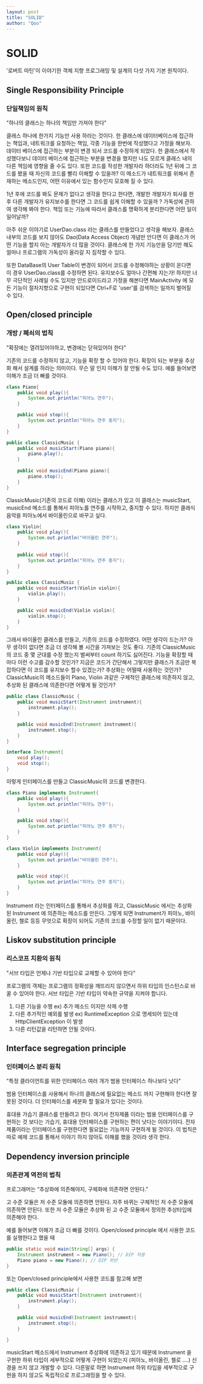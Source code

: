 ```yaml
---
layout: post
title: "SOLID"
author: "Qoo"
---
```


# SOLID
'로버트 마틴'이 이야기한 객체 지향 프로그래밍 및 설계의 다섯 가지 기본 원칙이다.

## Single Responsibility Principle
### 단일책임의 원칙
"하나의 클래스는 하나의 책임만 가져야 한다"

클래스 하나에 한가지 기능만 사용 하라는 것이다.
한 클래스에 데이터베이스에 접근하는 책임과, 네트워크를 요청하는 책임, 각종 기능을 한번에 작성했다고 가정을 해보자. 
데이터 베이스에 접근하는 부분이 변경 되서 코드를 수정하게 되었다.
한 클래스에서 작성했다보니 데이터 베이스에 접근하는 부분을 변경을 했지만 나도 모르게 클래스 내의 다른 책임에 영향을 줄 수도 있다. 
또한 코드를 작성한 개발자라 하더라도 1년 뒤에 그 코드를 봤을 때 자신의 코드를 빨리 이해할 수 있을까? 
이 메소드가 네트워크를 위해서 존재하는 메소드인지, 어떤 이유에서 있는 함수인지 모호해 질 수 있다. 

1년 후에 코드를 봐도 문제가 없다고 생각을 한다고 한다면, 개발한 개발자가 퇴사를 한 후 다른 개발자가 유지보수를 한다면 그 코드를 쉽게 이해할 수 있을까 ? 
가독성에 관하여 생각해 봐야 한다. 책임 또는 기능에 따라서 클래스를 명확하게 분리한다면 어떤 일이 일어날까?

아주 쉬운 이야기로 UserDao.class 라는 클래스를 만들었다고 생각을 해보자. 
클래스 내부의 코드를 보지 않아도 Dao(Data Access Object) 개념만 안다면 이 클래스가 어떤 기능을 할지 아는 개발자가 더 많을 것이다. 
클래스에 한 가지 기능만을 담기만 해도 얼마나 프로그램의 가독성이 올라갈 지 짐작할 수 있다. 

또한 DataBase의 User Table이 변경이 되어서 코드를 수정해야하는 상황이 온다면 이 경우 UserDao.class를 수정하면 된다. 
유지보수도 얼마나 간편해 지는가! 하지만 너무 극단적인 사례일 수도 있지만 안드로이드라고 가정을 해본다면 
MainActivity 에 모든 기능이 절차지향으로 구현이 되있다면 Ctrl+F로 'user'를 검색하는 일까지 벌어질 수 있다.




## Open/closed principle
### 개방 / 폐쇠의 법칙
"확장에는 열려있어야하고, 변경에는 닫혀있어야 한다"

기존의 코드를 수정하지 않고, 기능을 확장 할 수 있어야 한다. 
확장이 되는 부분을 추상화 해서 설계를 하라는 의미이다.
무슨 말 인지 이해가 잘 안될 수도 있다.
예를 들어보면 이해가 조금 더 빠를 것이다.

```java
class Piano{
	public void play(){
		System.out.println("피아노 연주");
	}

	public void stop(){
		System.out.println("피아노 연주 중지");
	}
}

public class ClassicMusic {
	public void musicStart(Piano piano){
		piano.play();
	}
	
	public void musicEnd(Piano piano){
		piano.stop();
	}
}
```

ClassicMusic(기존의 코드로 이해) 이라는 클래스가 있고 이 클래스는 
musicStart, musicEnd 메소드를 통해서 피아노를 연주를 시작하고, 중지할 수 있다.
하지만 클래식 음악을 피아노에서 바이올린으로 바꾸고 싶다.

```java
class Violin{
	public void play(){
		System.out.println("바이올린 연주");
	}
	
	public void stop(){
		System.out.println("피아노 연주 중지");
	}
}

public class ClassicMusic {
	public void musicStart(Violin violin){
		violin.play();
	}

	public void musicEnd(Violin violin){
		violin.stop();
	}
}
```
그래서 바이올린 클래스를 만들고, 기존의 코드를 수정하였다.
어떤 생각이 드는가? 아무 생각이 없다면 조금 더 생각해 볼 시간을 가져보는 것도 좋다.
기존의 ClassicMusic의 코드 중 몇 군대를 수정 했는지 벌써부터 count 하기도 싫어진다.
기능을 확장할 때마다 이런 수고를 감수할 것인가? 지금은 코드가 간단해서 그렇지만 클래스가 조금만 복잡하다면
이 코드를 유지보수 할수 있겠는가? 추상화는 어떨때 사용하는 것인가? 
ClassicMusic의 메소드들이 Piano, Violin 과같은 구체적인 클래스에 의존하지 않고, 추상화 된 클래스에 의존한다면 어떻게 될 것인가?
```java
public class ClassicMusic {
	public void musicStart(Instrument instrument){
		instrument.play();
	}

	public void musicEnd(Instrument instrument){
		instrument.stop();
	}
}

interface Instrument{
	void play();
	void stop();
}
```
이렇게 인터페이스를 만들고 ClassicMusic의 코드를 변경한다.
```java
class Piano implements Instrument{
	public void play(){
		System.out.println("피아노 연주");
	}

	public void stop(){
		System.out.println("피아노 연주 중지");
	}
}

class Violin implements Instrument{
	public void play(){
		System.out.println("바이올린 연주");
	}

	public void stop(){
		System.out.println("피아노 연주 중지");
	}
}
```
Instrument 라는 인터페이스를 통해서 추상화를 하고, ClassicMusic 에서는 추상화 된 Instrument 에 의존하는 메소드를 만든다.
그렇게 되면 Instrument가 피아노, 바이올린, 첼로 등등 무엇으로 확장이 되어도 기존의 코드를 수정할 일이 없기 때문이다.

## Liskov substitution principle 
### 리스코프 치환의 원칙
"서브 타입은 언제나 기반 타입으로 교체할 수 있어야 한다"

프로그램의 객체는 프로그램의 정확성을 깨뜨리지 않으면서 하위 타입의 인스턴스로 바꿀 수 있어야 한다.
서브 타입은 기반 타입이 약속한 규약을 지켜야 합니다.

1. 다른 기능을 수행 ex) 추가 메소드 이지만 삭제 수행
2. 다른 추가적인 예외를 발생 ex) RuntimeException 으로 명세되어 있는데HttpClientException 이 발생 
3. 다른 리턴값을 리턴하면 안될 것이다.


## Interface segregation principle 
### 인터페이스 분리 원칙
"특정 클라이언트를 위한 인터페이스 여러 개가 범용 인터페이스 하나보다 낫다"

범용 인터페이스를 사용해서 하나의 클래스에 필요없는 메소드 까지 구현해야 한다면 잘못된 것이다.
더 인터페이스를 세분화 할 필요가 있다는 것이다.

휴대용 가습기 클래스를 만들려고 한다.
여기서 전자제품 이라는 범용 인터페이스를 구현하는 것 보다는
가습기, 휴대용 인터페이스를 구현하는 편이 낫다는 이야기이다.
전자제품이라는 인터페이스를 구현한다면 필요없는 기능까지 구현하게 될 것이다.
이 법칙은 따로 예제 코드를 통해서 이야기 하지 않아도 이해를 했을 것이라 생각 한다.

## Dependency inversion principle
### 의존관계 역전의 법칙
프로그래머는 “추상화에 의존해야지, 구체화에 의존하면 안된다.”

고 수준 모듈은 저 수준 모듈에 의존하면 안된다. 
자주 바뀌는 구체적인 저 수준 모듈에 의존하면 안된다.
또한 저 수준 모듈은 추상화 된 고 수준 모듈에서 정의한 추상타입에 의존해야 한다.

예를 들어보면 이해가 조금 더 빠를 것이다.
Open/closed principle 에서 사용한 코드를 실행한다고 했을 때
```java
public static void main(String[] args) {
	Instrument instrument = new Piano(); // DIP 적용
	Piano piano = new Piano(); // DIP 위반
}
```

또는 Open/closed principle에서 사용한 코드를 참고해 보면 
```java
public class ClassicMusic {
	public void musicStart(Instrument instrument){
		instrument.play();
	}

	public void musicEnd(Instrument instrument){
		instrument.stop();
	}

}
```

musicStart 메소드에서 Instrument 추상화에 의존하고 있기 때문에 
Instrument 을 구현한 하위 타입이 세부적으로 어떻게 구현이 되었는지 (피아노, 바이올린, 첼로 ....) 신경을 쓰지 않고 개발할 수 있다. 
다른말로 하면 Instrument 하위 타입을 세부적으로 구현을 하지 않고도 독립적으로 프로그래밍을 할 수 있다.

